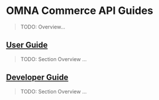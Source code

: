 # OMNA Commerce API Guides

> TODO: Overview...

## [User Guide](/user-guide/overview)

> TODO: Section Overview ...

## [Developer Guide](/developer-guide/overview)

> TODO: Section Overview ...
